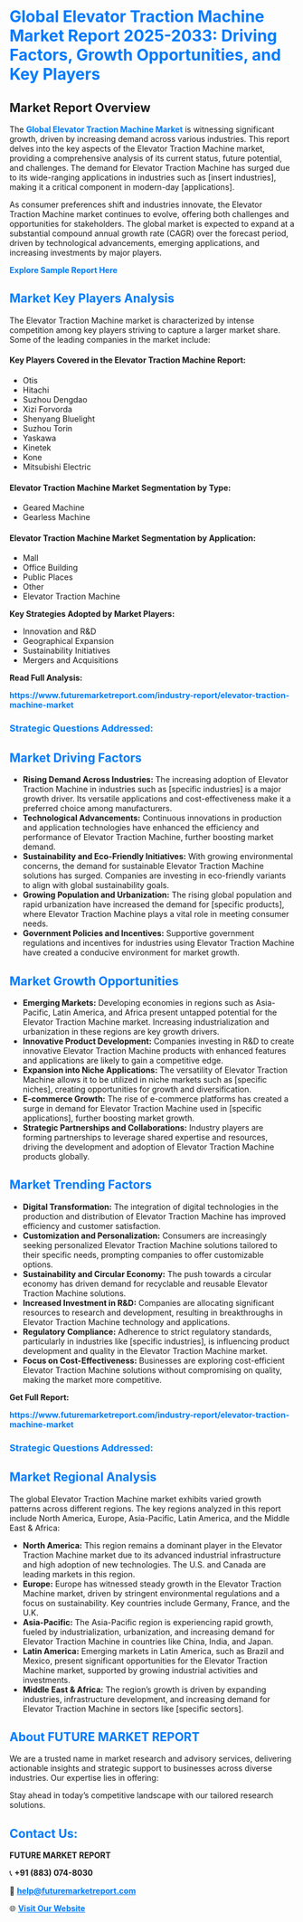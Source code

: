 <h1 style="color: #007BFF;">Global Elevator Traction Machine Market Report 2025-2033: Driving Factors, Growth Opportunities, and Key Players</h1>

<section id="overview">
<h2>Market Report Overview</h2>
<p>The <a href="https://www.futuremarketreport.com/industry-report/elevator-traction-machine-market" style="color: #007BFF; text-decoration: none;"><strong>Global Elevator Traction Machine Market</strong></a> is witnessing significant growth, driven by increasing demand across various industries. This report delves into the key aspects of the Elevator Traction Machine market, providing a comprehensive analysis of its current status, future potential, and challenges. The demand for Elevator Traction Machine has surged due to its wide-ranging applications in industries such as [insert industries], making it a critical component in modern-day [applications].</p>
<p>As consumer preferences shift and industries innovate, the Elevator Traction Machine market continues to evolve, offering both challenges and opportunities for stakeholders. The global market is expected to expand at a substantial compound annual growth rate (CAGR) over the forecast period, driven by technological advancements, emerging applications, and increasing investments by major players.</p>
</section>

<section id="overview">
<p><a href="https://www.futuremarketreport.com/request-sample/reportId=124828" style="color: #007BFF; text-decoration: none;"><strong>Explore Sample Report Here</strong></a></p>
</section>

<section id="key-players">
<h2 style="color: #007BFF;">Market Key Players Analysis</h2>
<p>The Elevator Traction Machine market is characterized by intense competition among key players striving to capture a larger market share. Some of the leading companies in the market include:</p>
<h4>Key Players Covered in the Elevator Traction Machine Report:</h4>
<ul><li>Otis</li><li>Hitachi</li><li>Suzhou Dengdao</li><li>Xizi Forvorda</li><li>Shenyang Bluelight</li><li>Suzhou Torin</li><li>Yaskawa</li><li>Kinetek</li><li>Kone</li><li>Mitsubishi Electric</li></ul>
<h4>Elevator Traction Machine Market Segmentation by Type:</h4>
<ul><li>Geared Machine</li><li>Gearless Machine</li></ul>

<h4>Elevator Traction Machine Market Segmentation by Application:</h4>
<ul><li>Mall</li><li>Office Building</li><li>Public Places</li><li>Other</li><li>Elevator Traction Machine</li></ul>
<p><strong>Key Strategies Adopted by Market Players:</strong></p>
<ul>
<li>Innovation and R&D</li>
<li>Geographical Expansion</li>
<li>Sustainability Initiatives</li>
<li>Mergers and Acquisitions</li>
</ul>
</section>

<section>
<p><strong>Read Full Analysis: </strong></p><a href="https://www.futuremarketreport.com/industry-report/elevator-traction-machine-market" style="color: #007BFF; text-decoration: none;"><strong>https://www.futuremarketreport.com/industry-report/elevator-traction-machine-market</strong></a>
<h3 style="color: #007BFF;">Strategic Questions Addressed:</h3>
</section>

<section id="driving-factors">
<h2 style="color: #007BFF;">Market Driving Factors</h2>
<ul>
<li><strong>Rising Demand Across Industries:</strong> The increasing adoption of Elevator Traction Machine in industries such as [specific industries] is a major growth driver. Its versatile applications and cost-effectiveness make it a preferred choice among manufacturers.</li>
<li><strong>Technological Advancements:</strong> Continuous innovations in production and application technologies have enhanced the efficiency and performance of Elevator Traction Machine, further boosting market demand.</li>
<li><strong>Sustainability and Eco-Friendly Initiatives:</strong> With growing environmental concerns, the demand for sustainable Elevator Traction Machine solutions has surged. Companies are investing in eco-friendly variants to align with global sustainability goals.</li>
<li><strong>Growing Population and Urbanization:</strong> The rising global population and rapid urbanization have increased the demand for [specific products], where Elevator Traction Machine plays a vital role in meeting consumer needs.</li>
<li><strong>Government Policies and Incentives:</strong> Supportive government regulations and incentives for industries using Elevator Traction Machine have created a conducive environment for market growth.</li>
</ul>
</section>

<section id="growth-opportunities">
<h2 style="color: #007BFF;">Market Growth Opportunities</h2>
<ul>
<li><strong>Emerging Markets:</strong> Developing economies in regions such as Asia-Pacific, Latin America, and Africa present untapped potential for the Elevator Traction Machine market. Increasing industrialization and urbanization in these regions are key growth drivers.</li>
<li><strong>Innovative Product Development:</strong> Companies investing in R&D to create innovative Elevator Traction Machine products with enhanced features and applications are likely to gain a competitive edge.</li>
<li><strong>Expansion into Niche Applications:</strong> The versatility of Elevator Traction Machine allows it to be utilized in niche markets such as [specific niches], creating opportunities for growth and diversification.</li>
<li><strong>E-commerce Growth:</strong> The rise of e-commerce platforms has created a surge in demand for Elevator Traction Machine used in [specific applications], further boosting market growth.</li>
<li><strong>Strategic Partnerships and Collaborations:</strong> Industry players are forming partnerships to leverage shared expertise and resources, driving the development and adoption of Elevator Traction Machine products globally.</li>
</ul>
</section>

<section id="trending-factors">
<h2 style="color: #007BFF;">Market Trending Factors</h2>
<ul>
<li><strong>Digital Transformation:</strong> The integration of digital technologies in the production and distribution of Elevator Traction Machine has improved efficiency and customer satisfaction.</li>
<li><strong>Customization and Personalization:</strong> Consumers are increasingly seeking personalized Elevator Traction Machine solutions tailored to their specific needs, prompting companies to offer customizable options.</li>
<li><strong>Sustainability and Circular Economy:</strong> The push towards a circular economy has driven demand for recyclable and reusable Elevator Traction Machine solutions.</li>
<li><strong>Increased Investment in R&D:</strong> Companies are allocating significant resources to research and development, resulting in breakthroughs in Elevator Traction Machine technology and applications.</li>
<li><strong>Regulatory Compliance:</strong> Adherence to strict regulatory standards, particularly in industries like [specific industries], is influencing product development and quality in the Elevator Traction Machine market.</li>
<li><strong>Focus on Cost-Effectiveness:</strong> Businesses are exploring cost-efficient Elevator Traction Machine solutions without compromising on quality, making the market more competitive.</li>
</ul>
</section>

<section>
<p><strong>Get Full Report: </strong></p><a href="https://www.futuremarketreport.com/industry-report/elevator-traction-machine-market" style="color: #007BFF; text-decoration: none;"><strong>https://www.futuremarketreport.com/industry-report/elevator-traction-machine-market</strong></a>
<h3 style="color: #007BFF;">Strategic Questions Addressed:</h3>
</section>


<section id="regional-analysis">
<h2 style="color: #007BFF;">Market Regional Analysis</h2>
<p>The global Elevator Traction Machine market exhibits varied growth patterns across different regions. The key regions analyzed in this report include North America, Europe, Asia-Pacific, Latin America, and the Middle East & Africa:</p>
<ul>
<li><strong>North America:</strong> This region remains a dominant player in the Elevator Traction Machine market due to its advanced industrial infrastructure and high adoption of new technologies. The U.S. and Canada are leading markets in this region.</li>
<li><strong>Europe:</strong> Europe has witnessed steady growth in the Elevator Traction Machine market, driven by stringent environmental regulations and a focus on sustainability. Key countries include Germany, France, and the U.K.</li>
<li><strong>Asia-Pacific:</strong> The Asia-Pacific region is experiencing rapid growth, fueled by industrialization, urbanization, and increasing demand for Elevator Traction Machine in countries like China, India, and Japan.</li>
<li><strong>Latin America:</strong> Emerging markets in Latin America, such as Brazil and Mexico, present significant opportunities for the Elevator Traction Machine market, supported by growing industrial activities and investments.</li>
<li><strong>Middle East & Africa:</strong> The region’s growth is driven by expanding industries, infrastructure development, and increasing demand for Elevator Traction Machine in sectors like [specific sectors].</li>
</ul>
</section>

<footer>
<h2 style="color: #007BFF;">About FUTURE MARKET REPORT</h2>
<p>We are a trusted name in market research and advisory services, delivering actionable insights and strategic support to businesses across diverse industries. Our expertise lies in offering:</p>

<p>Stay ahead in today’s competitive landscape with our tailored research solutions.</p>

<h2 style="color: #007BFF;">Contact Us:</h2>
<p><strong>FUTURE MARKET REPORT</strong></p>
<p>📞 <strong>+91 (883) 074-8030</strong></p>
<p>📧 <strong><a href="mailto:help@futuremarketreport.com" style="color: #007BFF;">help@futuremarketreport.com</a></strong></p>
<p>🌐 <strong><a href="https://www.futuremarketreport.com/" style="color: #007BFF;">Visit Our Website</a></strong></p>
</footer>